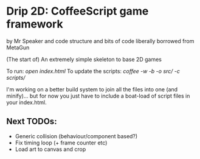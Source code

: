 # Drip 2D: CoffeeScript game framework
by Mr Speaker 
and code structure and bits of code liberally borrowed from MetaGun

(The start of) An extremely simple skeleton to base 2D games

To run: *open index.html*
To update the scripts: *coffee -w -b -o src/ -c scripts/*

I'm working on a better build system to join all the files into 
one (and minify)... but for now you just have to include a 
boat-load of script files in your index.html.

## Next TODOs:

* Generic collision (behaviour/component based?)
* Fix timing loop (+ frame counter etc)
* Load art to canvas and crop